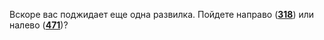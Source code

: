 Вскоре вас поджидает еще одна развилка. Пойдете направо ([**318**](#n_318)) или налево ([**471**](#n_471))?

